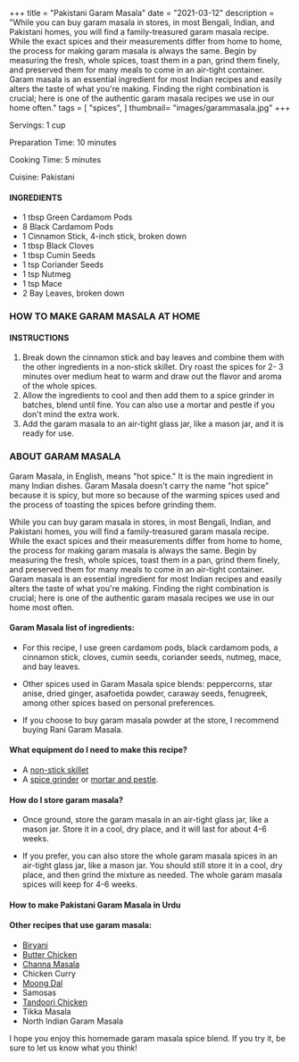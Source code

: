 
+++
title = "Pakistani Garam Masala"
date = "2021-03-12"
description = "While you can buy garam masala in stores, in most Bengali, Indian, and Pakistani homes, you will find a family-treasured garam masala recipe. While the exact spices and their measurements differ from home to home, the process for making garam masala is always the same. Begin by measuring the fresh, whole spices, toast them in a pan, grind them finely, and preserved them for many meals to come in an air-tight container. Garam masala is an essential ingredient for most Indian recipes and easily alters the taste of what you're making. Finding the right combination is crucial; here is one of the authentic garam masala recipes we use in our home often."
tags = [
    "spices",
]
thumbnail= "images/garammasala.jpg"
+++

Servings: 1 cup <!--more-->

Preparation Time: 10 minutes 

Cooking Time: 5 minutes 

Cuisine: Pakistani 

#### INGREDIENTS 

* 1 tbsp Green Cardamom Pods
* 8 Black Cardamom Pods
* 1 Cinnamon Stick, 4-inch stick, broken down 
* 1 tbsp Black Cloves
* 1 tbsp Cumin Seeds
* 1 tsp Coriander Seeds
* 1 tsp Nutmeg 
* 1 tsp Mace
* 2 Bay Leaves, broken down
 
### HOW TO MAKE GARAM MASALA AT HOME 

#### INSTRUCTIONS 

1. Break down the cinnamon stick and bay leaves and combine them with the other ingredients in a non-stick skillet. Dry roast the spices for 2- 3 minutes over medium heat to warm and draw out the flavor and aroma of the whole spices.  
2. Allow the ingredients to cool and then add them to a spice grinder in batches, blend until fine. You can also use a mortar and pestle if you don't mind the extra work. 
3. Add the garam masala to an air-tight glass jar, like a mason jar, and it is ready for use. 
 
### ABOUT GARAM MASALA
Garam Masala, in English, means "hot spice." It is the main ingredient in many Indian dishes. Garam Masala doesn't carry the name "hot spice" because it is spicy, but more so because of the warming spices used and the process of toasting the spices before grinding them. 

While you can buy garam masala in stores, in most Bengali, Indian, and Pakistani homes, you will find a family-treasured garam masala recipe. While the exact spices and their measurements differ from home to home, the process for making garam masala is always the same. Begin by measuring the fresh, whole spices, toast them in a pan, grind them finely, and preserved them for many meals to come in an air-tight container. Garam masala is an essential ingredient for most Indian recipes and easily alters the taste of what you're making. Finding the right combination is crucial; here is one of the authentic garam masala recipes we use in our home most often.

#### Garam Masala list of ingredients:

* For this recipe, I use green cardamom pods, black cardamom pods, a cinnamon stick, cloves, cumin seeds, coriander seeds, nutmeg, mace, and bay leaves. 

* Other spices used in Garam Masala spice blends: peppercorns, star anise, dried ginger, asafoetida powder, caraway seeds, fenugreek, among other spices based on personal preferences. 

* If you choose to buy garam masala powder at the store, I recommend buying Rani Garam Masala. 

#### What equipment do I need to make this recipe?

* A [non-stick skillet](https://amzn.to/3zJD6C3)
* A [spice grinder](https://amzn.to/3u3oYAU) or [mortar and pestle](https://amzn.to/3dc5ALn). 

#### How do I store garam masala? 

* Once ground, store the garam masala in an air-tight glass jar, like a mason jar. Store it in a cool, dry place, and it will last for about 4-6 weeks. 

* If you prefer, you can also store the whole garam masala spices in an air-tight glass jar, like a mason jar. You should still store it in a cool, dry place, and then grind the mixture as needed. The whole garam masala spices will keep for 4-6 weeks. 

#### How to make Pakistani Garam Masala in Urdu 

#### Other recipes that use garam masala: 

* [Biryani](https://www.jamilghar.com/recipe/chicken_biryani/)
* [Butter Chicken](https://www.jamilghar.com/recipe/butter_chicken/)
* [Channa Masala](https://www.jamilghar.com/recipe/channa_masala/)
* Chicken Curry 
* [Moong Dal](https://www.jamilghar.com/recipe/moong_dal/)
* Samosas 
* [Tandoori Chicken](https://www.jamilghar.com/recipe/tandoori_chicken/)
* Tikka Masala 
* North Indian Garam Masala 

I hope you enjoy this homemade garam masala spice blend. If you try it, be sure to let us know what you think!
